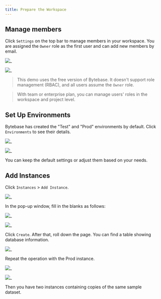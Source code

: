 ```yaml
---
title: Prepare the Workspace
---
```

## Manage members

Click `Settings` on the top bar to manage members in your workspace. You are assigned the `Owner` role as the first user and can add new members by email.  

![_](/static/docs-assets/add-users.png)  

![_](/static/docs-assets/manage-user.png)  

>This demo uses the free version of Bytebase. It doesn't support role management (RBAC), and all users assume the `Owner` role.  

>With team or enterprise plan, you can manage users' roles in the workspace and project level.  

## Set Up Environments  

Bytebase has created the "Test" and "Prod" environments by default. Click `Environments` to see their details.  

![_](/static/docs-assets/environment-test.png)  

![_](/static/docs-assets/environment-prod.png)  

You can keep the default settings or adjust them based on your needs.  

## Add Instances

Click `Instances` > `Add Instance`.  

![_](/static/docs-assets/add-instance.png)  

In the pop-up window, fill in the blanks as follows:  

![_](/static/docs-assets/create-instance-test.png)  

![_](/static/docs-assets/username.png)  

Click `Create`. After that, roll down the page. You can find a table showing database information.  

![_](/static/docs-assets/database-table.png)  

Repeat the operation with the Prod instance.  

![_](/static/docs-assets/create-instance-prod.png)  

![_](/static/docs-assets/username.png)  

Then you have two instances containing copies of the same sample dataset.  

